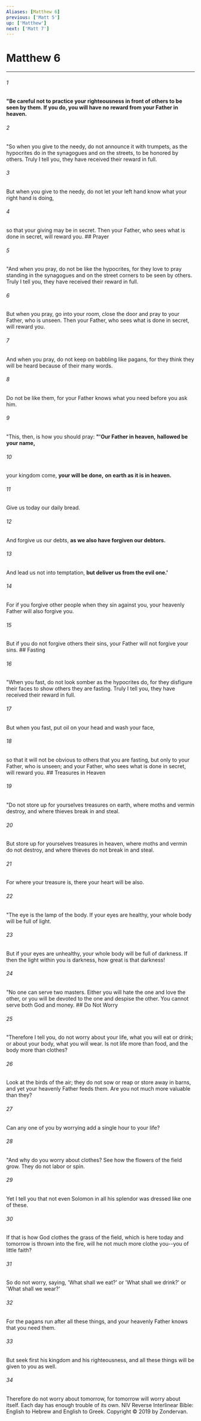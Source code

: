 ```yaml
---
Aliases: [Matthew 6]
previous: ['Matt 5']
up: ['Matthew']
next: ['Matt 7']
---
```

# Matthew 6

***


###### 1 
**"Be careful not to practice your righteousness in front of others to be seen by them. If you do, you will have no reward from your Father in heaven.** 

###### 2 
"So when you give to the needy, do not announce it with trumpets, as the hypocrites do in the synagogues and on the streets, to be honored by others. Truly I tell you, they have received their reward in full. 

###### 3 
But when you give to the needy, do not let your left hand know what your right hand is doing, 

###### 4 
so that your giving may be in secret. Then your Father, who sees what is done in secret, will reward you. ## Prayer 

###### 5 
"And when you pray, do not be like the hypocrites, for they love to pray standing in the synagogues and on the street corners to be seen by others. Truly I tell you, they have received their reward in full. 

###### 6 
But when you pray, go into your room, close the door and pray to your Father, who is unseen. Then your Father, who sees what is done in secret, will reward you. 

###### 7 
And when you pray, do not keep on babbling like pagans, for they think they will be heard because of their many words. 

###### 8 
Do not be like them, for your Father knows what you need before you ask him. 

###### 9 
"This, then, is how you should pray: **"'Our Father in heaven,** **hallowed be your name,** 

###### 10 
your kingdom come, **your will be done,** **on earth as it is in heaven.** 

###### 11 
Give us today our daily bread. 

###### 12 
And forgive us our debts, **as we also have forgiven our debtors.** 

###### 13 
And lead us not into temptation, **but deliver us from the evil one.'** 

###### 14 
For if you forgive other people when they sin against you, your heavenly Father will also forgive you. 

###### 15 
But if you do not forgive others their sins, your Father will not forgive your sins. ## Fasting 

###### 16 
"When you fast, do not look somber as the hypocrites do, for they disfigure their faces to show others they are fasting. Truly I tell you, they have received their reward in full. 

###### 17 
But when you fast, put oil on your head and wash your face, 

###### 18 
so that it will not be obvious to others that you are fasting, but only to your Father, who is unseen; and your Father, who sees what is done in secret, will reward you. ## Treasures in Heaven 

###### 19 
"Do not store up for yourselves treasures on earth, where moths and vermin destroy, and where thieves break in and steal. 

###### 20 
But store up for yourselves treasures in heaven, where moths and vermin do not destroy, and where thieves do not break in and steal. 

###### 21 
For where your treasure is, there your heart will be also. 

###### 22 
"The eye is the lamp of the body. If your eyes are healthy, your whole body will be full of light. 

###### 23 
But if your eyes are unhealthy, your whole body will be full of darkness. If then the light within you is darkness, how great is that darkness! 

###### 24 
"No one can serve two masters. Either you will hate the one and love the other, or you will be devoted to the one and despise the other. You cannot serve both God and money. ## Do Not Worry 

###### 25 
"Therefore I tell you, do not worry about your life, what you will eat or drink; or about your body, what you will wear. Is not life more than food, and the body more than clothes? 

###### 26 
Look at the birds of the air; they do not sow or reap or store away in barns, and yet your heavenly Father feeds them. Are you not much more valuable than they? 

###### 27 
Can any one of you by worrying add a single hour to your life? 

###### 28 
"And why do you worry about clothes? See how the flowers of the field grow. They do not labor or spin. 

###### 29 
Yet I tell you that not even Solomon in all his splendor was dressed like one of these. 

###### 30 
If that is how God clothes the grass of the field, which is here today and tomorrow is thrown into the fire, will he not much more clothe you--you of little faith? 

###### 31 
So do not worry, saying, 'What shall we eat?' or 'What shall we drink?' or 'What shall we wear?' 

###### 32 
For the pagans run after all these things, and your heavenly Father knows that you need them. 

###### 33 
But seek first his kingdom and his righteousness, and all these things will be given to you as well. 

###### 34 
Therefore do not worry about tomorrow, for tomorrow will worry about itself. Each day has enough trouble of its own. NIV Reverse Interlinear Bible: English to Hebrew and English to Greek. Copyright © 2019 by Zondervan.
